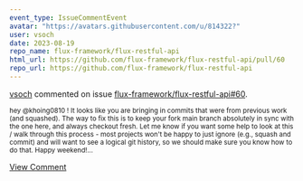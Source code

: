 ```yaml
---
event_type: IssueCommentEvent
avatar: "https://avatars.githubusercontent.com/u/814322?"
user: vsoch
date: 2023-08-19
repo_name: flux-framework/flux-restful-api
html_url: https://github.com/flux-framework/flux-restful-api/pull/60
repo_url: https://github.com/flux-framework/flux-restful-api
---
```


<a href='https://github.com/vsoch' target='_blank'>vsoch</a> commented on issue <a href='https://github.com/flux-framework/flux-restful-api/pull/60' target='_blank'>flux-framework/flux-restful-api#60</a>.

<small>hey @khoing0810 ! It looks like you are bringing in commits that were from previous work (and squashed). The way to fix this is to keep your fork main branch absolutely in sync with the one here, and always checkout fresh. Let me know if you want some help to look at this / walk through this process - most projects won't be happy to just ignore (e.g., squash and commit) and will want to see a logical git history, so we should make sure you know how to do that. Happy weekend!...</small>

<a href='https://github.com/flux-framework/flux-restful-api/pull/60' target='_blank'>View Comment</a>